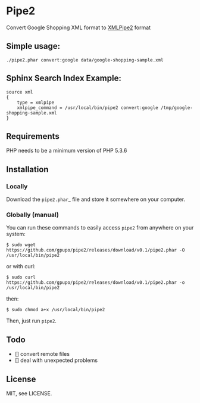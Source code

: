 # Pipe2

Convert Google Shopping XML format to [XMLPipe2](http://sphinxsearch.com/docs/current.html#xmlpipe2) format


## Simple usage:

    ./pipe2.phar convert:google data/google-shopping-sample.xml

## Sphinx Search Index Example:

    source xml
    {
        type = xmlpipe
        xmlpipe_command = /usr/local/bin/pipe2 convert:google /tmp/google-shopping-sample.xml
    }

## Requirements

PHP needs to be a minimum version of PHP 5.3.6

## Installation

### Locally

Download the `pipe2.phar`_ file and store it somewhere on your computer.

### Globally (manual)

You can run these commands to easily access ``pipe2`` from anywhere on
your system:

    $ sudo wget https://github.com/gpupo/pipe2/releases/download/v0.1/pipe2.phar -O /usr/local/bin/pipe2

or with curl:

    $ sudo curl https://github.com/gpupo/pipe2/releases/download/v0.1/pipe2.phar -o /usr/local/bin/pipe2

then:

    $ sudo chmod a+x /usr/local/bin/pipe2

Then, just run ``pipe2``.

## Todo

- [] convert remote files
- [] deal with unexpected problems

## License

MIT, see LICENSE.